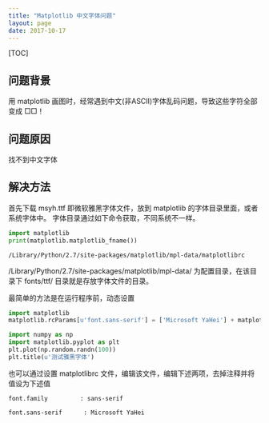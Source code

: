 ```yaml
---
title: "Matplotlib 中文字体问题"
layout: page
date: 2017-10-17
---
```

[TOC]

## 问题背景
用 matplotlib 画图时，经常遇到中文(非ASCII)字体乱码问题，导致这些字符全部变成 □□！

## 问题原因
找不到中文字体

## 解决方法
首先下载 msyh.ttf 即微软雅黑字体文件，放到 matplotlib 的字体目录里面，或者系统字体中。
字体目录通过如下命令获取，不同系统不一样。

```python
import matplotlib
print(matplotlib.matplotlib_fname())
```
    /Library/Python/2.7/site-packages/matplotlib/mpl-data/matplotlibrc

/Library/Python/2.7/site-packages/matplotlib/mpl-data/ 为配置目录，在该目录下 fonts/ttf/ 目录就是存放字体文件的目录。


最简单的方法是在运行程序前，动态设置

```python
import matplotlib
matplotlib.rcParams[u'font.sans-serif'] = ['Microsoft YaHei'] + matplotlib.rcParams[u'font.sans-serif']

import numpy as np
import matplotlib.pyplot as plt
plt.plot(np.random.randn(100))
plt.title(u'测试雅黑字体')
```

也可以通过设置 matplotlibrc 文件，编辑该文件，编辑下述两项，去掉注释并将值设为下述值

```
font.family         : sans-serif

font.sans-serif      : Microsoft YaHei
```
